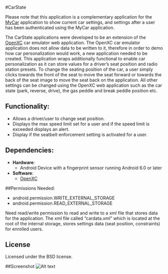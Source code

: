 #CarState

Please note that this application is a complementary application for the [MyCar](https://github.com/Keyurpatel93/MyCar) application to show current car settings, and settings after a user has been authenticated using the MyCar application. 

The CarState applications were developed to be an extension of the [OpenXC](http://openxcplatform.com) car emulator web application. The OpenXC car emulator application does not allow data to be written to it, therefore in order to demo how car personalization would work, a new application needed to be created. This application wraps additionally functional to enable car personalization as it can store values for a driver’s seat position and radio station presets.  To change the seating position of the car, a user simply clicks towards the front of the seat to move the seat forward or towards the back of the seat image to move the seat back on the application. All other settings can be changed using the OpenXC web application such as the car state (park, reverse, drive), the gas peddle and break peddle position etc. 



## Functionality:
*	Allows a driver/user to change seat position.
*	Displays the max speed limit set for a user and if the speed limit is exceeded displays an alert. 
*	Display if the seatbelt enforcement setting is activated for a user. 


## Dependencies:
- **Hardware**:
  - Android Device with a fingerprint sensor running Android 6.0 or later
- **Software**: 
  - [OpenXC](http://openxcplatform.com/android/getting-started.html)



##Permissions Needed:
- android.permission.WRITE_EXTERNAL_STORAGE
- android.permission.READ_EXTERNAL_STORAGE


Need read/write permission to read and write to a xml file that stores data for the application. The xml file called “cardata.xml” which is located at the root of the internal storage, stores settings data (seat position, constraints) for enrolled users.

## License
Licensed under the BSD license.

##Screenshot
![Alt text](https://github.com/Keyurpatel93/CarState-/blob/master/CarState.png?raw=true "Screenshot")
